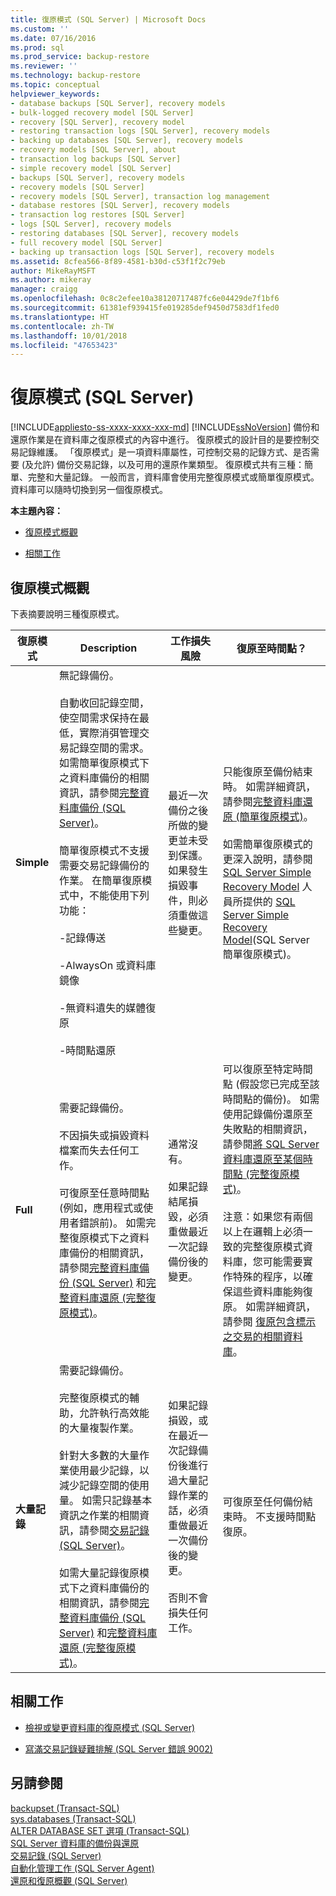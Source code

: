 ```yaml
---
title: 復原模式 (SQL Server) | Microsoft Docs
ms.custom: ''
ms.date: 07/16/2016
ms.prod: sql
ms.prod_service: backup-restore
ms.reviewer: ''
ms.technology: backup-restore
ms.topic: conceptual
helpviewer_keywords:
- database backups [SQL Server], recovery models
- bulk-logged recovery model [SQL Server]
- recovery [SQL Server], recovery model
- restoring transaction logs [SQL Server], recovery models
- backing up databases [SQL Server], recovery models
- recovery models [SQL Server], about
- transaction log backups [SQL Server]
- simple recovery model [SQL Server]
- backups [SQL Server], recovery models
- recovery models [SQL Server]
- recovery models [SQL Server], transaction log management
- database restores [SQL Server], recovery models
- transaction log restores [SQL Server]
- logs [SQL Server], recovery models
- restoring databases [SQL Server], recovery models
- full recovery model [SQL Server]
- backing up transaction logs [SQL Server], recovery models
ms.assetid: 8cfea566-8f89-4581-b30d-c53f1f2c79eb
author: MikeRayMSFT
ms.author: mikeray
manager: craigg
ms.openlocfilehash: 0c8c2efee10a38120717487fc6e04429de7f1bf6
ms.sourcegitcommit: 61381ef939415fe019285def9450d7583df1fed0
ms.translationtype: HT
ms.contentlocale: zh-TW
ms.lasthandoff: 10/01/2018
ms.locfileid: "47653423"
---
```

# <a name="recovery-models-sql-server"></a>復原模式 (SQL Server)
[!INCLUDE[appliesto-ss-xxxx-xxxx-xxx-md](../../includes/appliesto-ss-xxxx-xxxx-xxx-md.md)]
  [!INCLUDE[ssNoVersion](../../includes/ssnoversion-md.md)] 備份和還原作業是在資料庫之復原模式的內容中進行。 復原模式的設計目的是要控制交易記錄維護。 「復原模式」是一項資料庫屬性，可控制交易的記錄方式、是否需要 (及允許) 備份交易記錄，以及可用的還原作業類型。 復原模式共有三種：簡單、完整和大量記錄。 一般而言，資料庫會使用完整復原模式或簡單復原模式。 資料庫可以隨時切換到另一個復原模式。  
  
 **本主題內容：**  
  
-   [復原模式概觀](#RMov)  
  
-   [相關工作](#RelatedTasks)  
  
##  <a name="RMov"></a> 復原模式概觀  
 下表摘要說明三種復原模式。  
  
|復原模式|Description|工作損失風險|復原至時間點？|  
|--------------------|-----------------|------------------------|-------------------------------|  
|**Simple**|無記錄備份。<br /><br /> 自動收回記錄空間，使空間需求保持在最低，實際消弭管理交易記錄空間的需求。 如需簡單復原模式下之資料庫備份的相關資訊，請參閱[完整資料庫備份 &#40;SQL Server&#41;](../../relational-databases/backup-restore/full-database-backups-sql-server.md)。<br /><br /> 簡單復原模式不支援需要交易記錄備份的作業。 在簡單復原模式中，不能使用下列功能：<br /><br /> -記錄傳送<br /><br /> -AlwaysOn 或資料庫鏡像<br /><br /> -無資料遺失的媒體復原<br /><br /> -時間點還原|最近一次備份之後所做的變更並未受到保護。 如果發生損毀事件，則必須重做這些變更。|只能復原至備份結束時。 如需詳細資訊，請參閱[完整資料庫還原 &#40;簡單復原模式&#41;](../../relational-databases/backup-restore/complete-database-restores-simple-recovery-model.md)。 <br><br> 如需簡單復原模式的更深入說明，請參閱 [SQL Server Simple Recovery Model](https://www.mssqltips.com/sqlservertutorial/4/sql-server-simple-recovery-model/) 人員所提供的 [SQL Server Simple Recovery Model](https://www.mssqltips.com)(SQL Server 簡單復原模式)。|  
|**Full**|需要記錄備份。<br /><br /> 不因損失或損毀資料檔案而失去任何工作。<br /><br /> 可復原至任意時間點 (例如，應用程式或使用者錯誤前)。 如需完整復原模式下之資料庫備份的相關資訊，請參閱[完整資料庫備份 &#40;SQL Server&#41;](../../relational-databases/backup-restore/full-database-backups-sql-server.md) 和[完整資料庫還原 &#40;完整復原模式&#41;](../../relational-databases/backup-restore/complete-database-restores-full-recovery-model.md)。|通常沒有。<br /><br /> 如果記錄結尾損毀，必須重做最近一次記錄備份後的變更。|可以復原至特定時間點 (假設您已完成至該時間點的備份)。 如需使用記錄備份還原至失敗點的相關資訊，請參閱[將 SQL Server 資料庫還原至某個時間點 &#40;完整復原模式&#41;](../../relational-databases/backup-restore/restore-a-sql-server-database-to-a-point-in-time-full-recovery-model.md)。<br /><br /> 注意：如果您有兩個以上在邏輯上必須一致的完整復原模式資料庫，您可能需要實作特殊的程序，以確保這些資料庫能夠復原。 如需詳細資訊，請參閱 [復原包含標示之交易的相關資料庫](../../relational-databases/backup-restore/recovery-of-related-databases-that-contain-marked-transaction.md)。|  
|**大量記錄**|需要記錄備份。<br /><br /> 完整復原模式的輔助，允許執行高效能的大量複製作業。<br /><br /> 針對大多數的大量作業使用最少記錄，以減少記錄空間的使用量。 如需只記錄基本資訊之作業的相關資訊，請參閱[交易記錄 &#40;SQL Server&#41;](../../relational-databases/logs/the-transaction-log-sql-server.md)。<br /><br /> 如需大量記錄復原模式下之資料庫備份的相關資訊，請參閱[完整資料庫備份 &#40;SQL Server&#41;](../../relational-databases/backup-restore/full-database-backups-sql-server.md) 和[完整資料庫還原 &#40;完整復原模式&#41;](../../relational-databases/backup-restore/complete-database-restores-full-recovery-model.md)。|如果記錄損毀，或在最近一次記錄備份後進行過大量記錄作業的話，必須重做最近一次備份後的變更。<br /><br /> 否則不會損失任何工作。|可復原至任何備份結束時。 不支援時間點復原。|  
  
##  <a name="RelatedTasks"></a> 相關工作  
  
-   [檢視或變更資料庫的復原模式 &#40;SQL Server&#41;](../../relational-databases/backup-restore/view-or-change-the-recovery-model-of-a-database-sql-server.md)  
  
-   [寫滿交易記錄疑難排解 &#40;SQL Server 錯誤 9002&#41;](../../relational-databases/logs/troubleshoot-a-full-transaction-log-sql-server-error-9002.md)  
  
## <a name="see-also"></a>另請參閱  
 [backupset &#40;Transact-SQL&#41;](../../relational-databases/system-tables/backupset-transact-sql.md)   
 [sys.databases &#40;Transact-SQL&#41;](../../relational-databases/system-catalog-views/sys-databases-transact-sql.md)   
 [ALTER DATABASE SET 選項 &#40;Transact-SQL&#41;](../../t-sql/statements/alter-database-transact-sql-set-options.md)   
 [SQL Server 資料庫的備份與還原](../../relational-databases/backup-restore/back-up-and-restore-of-sql-server-databases.md)   
 [交易記錄 &#40;SQL Server&#41;](../../relational-databases/logs/the-transaction-log-sql-server.md)   
 [自動化管理工作 &#40;SQL Server Agent&#41;](http://msdn.microsoft.com/library/541ee5ac-2c9f-4b74-b4f0-13b7bd5920b0)   
 [還原和復原概觀 &#40;SQL Server&#41;](../../relational-databases/backup-restore/restore-and-recovery-overview-sql-server.md)  
  
  
